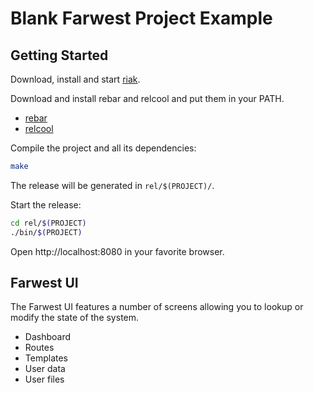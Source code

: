Blank Farwest Project Example
=============================

Getting Started
---------------

Download, install and start [riak](https://github.com/basho/riak).

Download and install rebar and relcool and put them in your PATH.

 *  [rebar](https://github.com/rebar/rebar)
 *  [relcool](https://github.com/erlware/relcool)

Compile the project and all its dependencies:

``` bash
make
```

The release will be generated in `rel/$(PROJECT)/`.

Start the release:

``` bash
cd rel/$(PROJECT)
./bin/$(PROJECT)
```

Open http://localhost:8080 in your favorite browser.

Farwest UI
----------

The Farwest UI features a number of screens allowing you to lookup
or modify the state of the system.

 *  Dashboard
 *  Routes
 *  Templates
 *  User data
 *  User files
